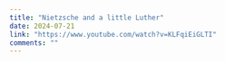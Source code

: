 ```yaml
---
title: "Nietzsche and a little Luther"
date: 2024-07-21
link: "https://www.youtube.com/watch?v=KLFqiEiGLTI"
comments: ""
---
```


